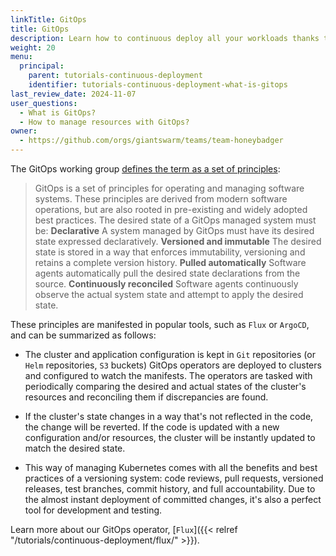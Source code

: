 ```yaml
---
linkTitle: GitOps
title: GitOps
description: Learn how to continuous deploy all your workloads thanks to GitOps and Kubernetes.
weight: 20
menu:
  principal:
    parent: tutorials-continuous-deployment
    identifier: tutorials-continuous-deployment-what-is-gitops
last_review_date: 2024-11-07
user_questions:
  - What is GitOps?
  - How to manage resources with GitOps?
owner:
  - https://github.com/orgs/giantswarm/teams/team-honeybadger
---
```


The GitOps working group [defines the term as a set of principles](https://github.com/open-gitops/documents/blob/release-v1.0.0/PRINCIPLES.md):
> GitOps is a set of principles for operating and managing software systems. These principles are derived from modern software operations, but are also rooted in pre-existing and widely adopted best practices.
> The desired state of a GitOps managed system must be:
> **Declarative**
> A system managed by GitOps must have its desired state expressed declaratively.
> **Versioned and immutable**
> The desired state is stored in a way that enforces immutability, versioning and retains a complete version history.
> **Pulled automatically**
> Software agents automatically pull the desired state declarations from the source.
> **Continuously reconciled**
> Software agents continuously observe the actual system state and attempt to apply the desired state.

These principles are manifested in popular tools, such as `Flux` or `ArgoCD`, and can be summarized as follows:

- The cluster and application configuration is kept in `Git` repositories (or `Helm` repositories, `S3` buckets) GitOps operators are deployed to clusters and configured to watch the manifests. The operators are tasked with periodically comparing the desired and actual states of the cluster's resources and reconciling them if discrepancies are found.

- If the cluster's state changes in a way that's not reflected in the code, the change will be reverted. If the code is updated with a new configuration and/or resources, the cluster will be instantly updated to match the desired state.

- This way of managing Kubernetes comes with all the benefits and best practices of a versioning system: code reviews, pull requests, versioned releases, test branches, commit history, and full accountability. Due to the almost instant deployment of committed changes, it's also a perfect tool for development and testing.

Learn more about our GitOps operator, [`Flux`]({{< relref "/tutorials/continuous-deployment/flux/" >}}).
